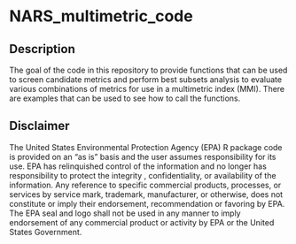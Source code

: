 # NARS_multimetric_code

## Description

The goal of the code in this repository to provide functions that can be used 
to screen candidate metrics and perform best subsets analysis to evaluate
various combinations of metrics for use in a multimetric index (MMI). There are 
examples that can be used to see how to call the functions.


## Disclaimer

The United States Environmental Protection Agency (EPA) R package code
is provided on an “as is” basis and the user assumes responsibility for
its use. EPA has relinquished control of the information and no longer
has responsibility to protect the integrity , confidentiality, or
availability of the information. Any reference to specific commercial
products, processes, or services by service mark, trademark,
manufacturer, or otherwise, does not constitute or imply their
endorsement, recommendation or favoring by EPA. The EPA seal and logo
shall not be used in any manner to imply endorsement of any commercial
product or activity by EPA or the United States Government.
